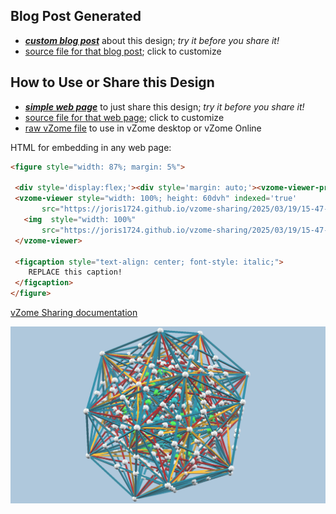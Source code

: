 
## Blog Post Generated

 - [***custom blog post***](<https://joris1724.github.io/vzome-sharing/2025/03/19/Gosset's-3_21-Polytope-15-47-22.html>) about this design; *try it before you share it!*
 - [source file for that blog post](<https://github.com/joris1724/vzome-sharing/edit/main/_posts/2025-03-19-Gosset's-3_21-Polytope-15-47-22.md>); click to customize
 


## How to Use or Share this Design

 - [***simple web page***](<https://joris1724.github.io/vzome-sharing/2025/03/19/15-47-22-Gosset's-3_21-Polytope/>) to just share this design; *try it before you share it!*
 - [source file for that web page](<https://github.com/joris1724/vzome-sharing/edit/main/2025/03/19/15-47-22-Gosset's-3_21-Polytope/index.md>); click to customize
 - [raw vZome file](<https://raw.githubusercontent.com/joris1724/vzome-sharing/main/2025/03/19/15-47-22-Gosset's-3_21-Polytope/Gosset's-3_21-Polytope.vZome>) to use in vZome desktop or vZome Online
 
 HTML for embedding in any web page:
 ```html
<figure style="width: 87%; margin: 5%">
  
  <div style='display:flex;'><div style='margin: auto;'><vzome-viewer-previous label='prev step'></vzome-viewer-previous><vzome-viewer-next label='next step'></vzome-viewer-next></div></div>
  <vzome-viewer style="width: 100%; height: 60dvh" indexed='true'
        src="https://joris1724.github.io/vzome-sharing/2025/03/19/15-47-22-Gosset's-3_21-Polytope/Gosset's-3_21-Polytope.vZome" >
    <img  style="width: 100%"
        src="https://joris1724.github.io/vzome-sharing/2025/03/19/15-47-22-Gosset's-3_21-Polytope/Gosset's-3_21-Polytope.png" >
  </vzome-viewer>

  <figcaption style="text-align: center; font-style: italic;">
     REPLACE this caption!
  </figcaption>
</figure>

 ```

[vZome Sharing documentation](https://vzome.github.io/vzome/sharing.html#how-it-works)

![Image](<Gosset's-3_21-Polytope.png>)

